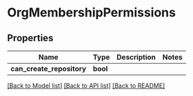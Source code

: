 # OrgMembershipPermissions

## Properties

Name | Type | Description | Notes
------------ | ------------- | ------------- | -------------
**can_create_repository** | **bool** |  | 

[[Back to Model list]](../README.md#documentation-for-models) [[Back to API list]](../README.md#documentation-for-api-endpoints) [[Back to README]](../README.md)


